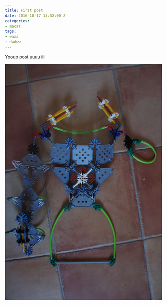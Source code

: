 ```yaml
---
title: First post
date: 2016-10-17 13:52:00 Z
categories:
- macat
tags:
- waza
- dwdww
---
```


Yooup post uuuu iiii

![DSC00928.jpg](/uploads/DSC00928.jpg)